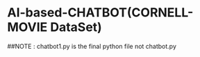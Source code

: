 # AI-based-CHATBOT(CORNELL-MOVIE DataSet)
##NOTE : chatbot1.py is the final python file not chatbot.py
